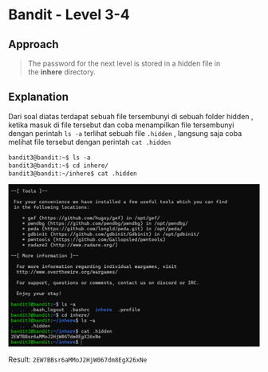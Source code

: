 # Bandit - Level 3-4

## Approach

> The password for the next level is stored in a hidden file in the **inhere** directory.

## Explanation

Dari soal diatas terdapat sebuah file tersembunyi di sebuah folder hidden , ketika masuk di file tersebut dan coba menampilkan file tersembunyi dengan perintah `ls -a` terlihat sebuah file `.hidden` , langsung saja coba melihat file tersebut dengan perintah `cat .hidden`
```
bandit3@bandit:~$ ls -a
bandit3@bandit:~$ cd inhere/
bandit3@bandit:~/inhere$ cat .hidden
```

![!image](./docs/image.png)

Result: `2EW7BBsr6aMMoJ2HjW067dm8EgX26xNe`

